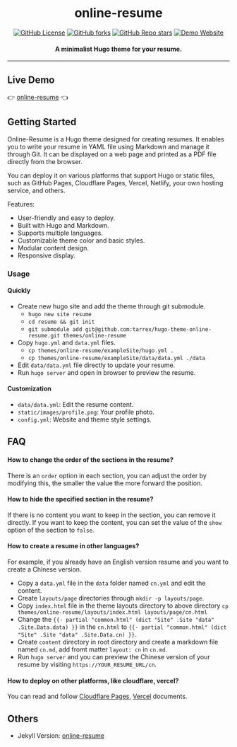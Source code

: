 <h1 align="center">online-resume</h1>

<p align="center">
  <a href="https://github.com/tarrex/hugo-theme-online-resume/blob/master/LICENSE"><img src="https://img.shields.io/github/license/tarrex/hugo-theme-online-resume?style=flat-square" alt="GitHub License"></a>
  <a href="https://github.com/tarrex/hugo-theme-online-resume/forks"><img src="https://img.shields.io/github/forks/tarrex/hugo-theme-online-resume?style=flat-square" alt="GitHub forks"></a>
  <a href="https://github.com/tarrex/hugo-theme-online-resume/stargazers"><img src="https://img.shields.io/github/stars/tarrex/hugo-theme-online-resume?style=flat-square" alt="GitHub Repo stars"></a>
  <a href="https://tarrex.github.io/online-resume"><img src="https://img.shields.io/website?down_color=red&down_message=down&style=flat-square&up_color=green&up_message=up&url=https%3A%2F%2Ftarrex.github.io%2Fonline-resume" alt="Demo Website"></a>
</p>

<h4 align="center">A minimalist Hugo theme for your resume.</h4>

---

## Live Demo

:point_right: [online-resume][Demo] :point_left:

## Getting Started

Online-Resume is a Hugo theme designed for creating resumes. It enables you to write your resume in YAML file using Markdown and manage it through Git. It can be displayed on a web page and printed as a PDF file directly from the browser.

You can deploy it on various platforms that support Hugo or static files, such as GitHub Pages, Cloudflare Pages, Vercel, Netlify, your own hosting service, and others.

Features:

- User-friendly and easy to deploy.
- Built with Hugo and Markdown.
- Supports multiple languages.
- Customizable theme color and basic styles.
- Modular content design.
- Responsive display.

### Usage

#### Quickly

- Create new hugo site and add the theme through git submodule.
  - `hugo new site resume`
  - `cd resume && git init`
  - `git submodule add git@github.com:tarrex/hugo-theme-online-resume.git themes/online-resume`
- Copy `hugo.yml` and `data.yml` files.
  - `cp themes/online-resume/exampleSite/hugo.yml .`
  - `cp themes/online-resume/exampleSite/data/data.yml ./data`
- Edit `data/data.yml` file directly to update your resume.
- Run `hugo server` and open in browser to preview the resume.

#### Customization

- `data/data.yml`: Edit the resume content.
- `static/images/profile.png`: Your profile photo.
- `config.yml`: Website and theme style settings.

## FAQ

#### How to change the order of the sections in the resume?

There is an `order` option in each section, you can adjust the order by modifying this, the smaller the value the more forward the position.

#### How to hide the specified section in the resume?

If there is no content you want to keep in the section, you can remove it directly. If you want to keep the content, you can set the value of the `show` option of the section to `false`.

#### How to create a resume in other languages?

For example, if you already have an English version resume and you want to create a Chinese version.
  - Copy a `data.yml` file in the `data` folder named `cn.yml` and edit the content.
  - Create `layouts/page` directories through `mkdir -p layouts/page`.
  - Copy `index.html` file in the theme layouts directory to above directory `cp themes/online-resume/layouts/index.html layouts/page/cn.html`
  - Change the `{{- partial "common.html" (dict "Site" .Site "data" .Site.Data.data) }}` in the `cn.html` to `{{- partial "common.html" (dict "Site" .Site "data" .Site.Data.cn) }}`.
  - Create `content` directory in root directory and create a markdown file named `cn.md`, add fromt matter `layout: cn` in `cn.md`.
  - Run `hugo server` and you can preview the Chinese version of your resume by visiting `https://YOUR_RESUME_URL/cn`.

#### How to deploy on other platforms, like cloudflare, vercel?

You can read and follow [Cloudflare Pages][Cloudflare Pages], [Vercel][Vercel] documents.

## Others

- Jekyll Version: [online-resume][Other Version]


[Demo]: https://tarrex.github.io/online-resume
[Cloudflare Pages]: https://developers.cloudflare.com/pages/framework-guides/deploy-a-hugo-site/
[Vercel]: https://vercel.com/guides/deploying-hugo-with-vercel
[Other Version]: https://github.com/tarrex/online-resume
